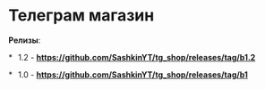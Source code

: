 # Телеграм магазин
**Релизы**:

 *⠀1.2 - **https://github.com/SashkinYT/tg_shop/releases/tag/b1.2**
 
 
 *⠀1.0 - **https://github.com/SashkinYT/tg_shop/releases/tag/b1**
